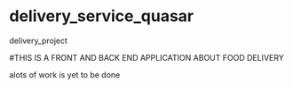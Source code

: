# delivery_service_quasar
delivery_project

#THIS IS A FRONT AND BACK END APPLICATION ABOUT FOOD DELIVERY 


alots of work is yet to be done
